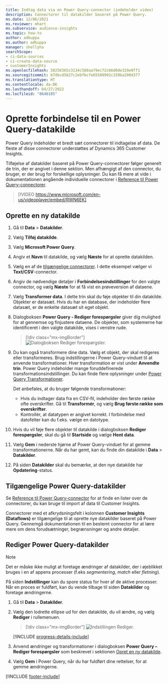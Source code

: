 ```yaml
---
title: Indtag data via en Power Query-connector (indeholder video)
description: Connectorer til datakilder baseret på Power Query.
ms.date: 12/06/2021
ms.reviewer: mhart
ms.subservice: audience-insights
ms.topic: how-to
author: adkuppa
ms.author: adkuppa
manager: shellyha
searchScope:
- ci-data-sources
- ci-create-data-source
- customerInsights
ms.openlocfilehash: 50258365c3134c588aa79ec72c66d0de329e0ff1
ms.sourcegitcommit: b7dbcd5627c2ebfbcfe65589991c159ba290d377
ms.translationtype: HT
ms.contentlocale: da-DK
ms.lasthandoff: 04/27/2022
ms.locfileid: "8646185"
---
```

# <a name="connect-to-a-power-query-data-source"></a>Oprette forbindelse til en Power Query-datakilde

Power Query indeholder et bredt sæt connectorer til indtagelse af data. De fleste af disse connectorer understøttes af Dynamics 365 Customer Insights. 

Tilføjelse af datakilder baseret på Power Query-connectorer følger generelt de trin, der er angivet i denne sektion. Men afhængigt af den connector, du bruger, er der brug for forskellige oplysninger. Du kan få mere at vide i dokumentationen angående individuelle connectorer i [Reference til Power Query-connectorer](/power-query/connectors/).

> [!VIDEO https://www.microsoft.com/en-us/videoplayer/embed/RWN6EK]

## <a name="create-a-new-data-source"></a>Oprette en ny datakilde

1. Gå til **Data** > **Datakilder**.

1. Vælg **Tilføj datakilde**.

1. Vælg **Microsoft Power Query**.

1. Angiv et **Navn** til datakilde, og vælg **Næste** for at oprette datakilden.

1. Vælg en af de [tilgængelige connectorer](#available-power-query-data-sources). I dette eksempel vælger vi **Text/CSV**-connector.

1. Angiv de nødvendige detaljer i **Forbindelsesindstillinger** for den valgte connector, og vælg **Næste** for at få vist en prøveversion af dataene.

1. Vælg **Transformer data**. I dette trin skal du føje objekter til din datakilde. Objekter er datasæt. Hvis du har en database, der indeholder flere datasæt, er de enkelte datasæt sit eget objekt.

1. Dialogboksen **Power Query - Rediger forespørgsler** giver dig mulighed for at gennemse og finjustere dataene. De objekter, som systemerne har identificeret i den valgte datakilde, vises i venstre rude.

   > [!div class="mx-imgBorder"]
   > ![Dialogboksen Rediger forespørgsler.](media/data-manager-configure-edit-queries.png "Dialogboksen Rediger forespørgsler")

1. Du kan også transformere dine data. Vælg et objekt, der skal redigeres eller transformeres. Brug indstillingerne i Power Query-vinduet til at anvende transformationer. Hver transformation er vist under **Anvendte trin**. Power Query indeholder mange foruddefinerede transformationsindstillinger. Du kan finde flere oplysninger under [Power Query Transformationer](/power-query/power-query-what-is-power-query#transformations).

   Det anbefales, at du bruger følgende transformationer:

   - Hvis du indtager data fra en CSV-fil, indeholder den første række ofte overskrifter. Gå til **Transformér**, og vælg **Brug første række som overskrifter**.
   - Kontrollér, at datatypen er angivet korrekt. I forbindelse med datofelter kan du f.eks. vælge en datotype.

1. Hvis du vil føje flere objekter til datakilde i dialogboksen **Rediger forespørgsler**, skal du gå til **Startside** og vælge **Hent data**.

1. Vælg **Gem** i nederste hjørne af Power Query-vinduet for at gemme transformationerne. Når du har gemt, kan du finde din datakilde i **Data** > **Datakilder**.

1. På siden **Datakilder** skal du bemærke, at den nye datakilde har **Opdatering**-status.

## <a name="available-power-query-data-sources"></a>Tilgængelige Power Query-datakilder

Se [Reference til Power Query-connector](/power-query/connectors/) for at finde en lister over de connectorer, du kan bruge til import af data til Customer Insights. 

Connectorer med et afkrydsningsfelt i kolonnen **Customer Insights (Dataflows)** er tilgængelige til at oprette nye datakilder baseret på Power Query. Gennemgå dokumentationen til en bestemt connector for at lære mere om dens forudsætninger, begrænsninger og andre detaljer.

## <a name="edit-power-query-data-sources"></a>Rediger Power Query-datakilder

> [!NOTE]
> Det er måske ikke muligt at foretage ændringer af datakilder, der i øjeblikket bruges i en af appens processer (f.eks *segmentering*, *match* eller *fletning*). 
>
> På siden **Indstillinger** kan du spore status for hver af de aktive processer. Når en proces er fuldført, kan du vende tilbage til siden **Datakilder** og foretage ændringerne.

1. Gå til **Data** > **Datakilder**.

2. Vælg den lodrette ellipse ud for den datakilde, du vil ændre, og vælg **Rediger** i rullemenuen.

   > [!div class="mx-imgBorder"]
   > ![Indstillingen Rediger.](media/edit-option-data-sources.png "Indstillingen Rediger")

   [!INCLUDE [progress-details-include](includes/progress-details-pane.md)]
   
3. Anvend ændringer og transformationer i dialogboksen **Power Query – Rediger forespørgsler** som beskrevet i sektionen [Opret en ny datakilde](#create-a-new-data-source).

4. Vælg **Gem** i Power Query, når du har fuldført dine rettelser, for at gemme ændringerne.


[!INCLUDE [footer-include](includes/footer-banner.md)]
